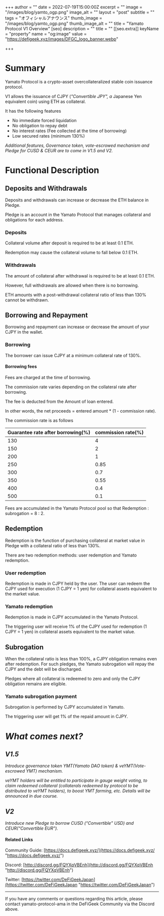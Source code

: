 +++
author = ""
date = 2022-07-19T15:00:00Z
excerpt = ""
image = "/images/blog/yamto_ogp.png"
image_alt = ""
layout = "post"
subtitle = ""
tags = "オフィシャルアナウンス"
thumb_image = "/images/blog/yamto_ogp.png"
thumb_image_alt = ""
title = "Yamato Protocol V1 Overview"
[seo]
description = ""
title = ""
[[seo.extra]]
keyName = "property"
name = "og:image"
value = "https://defigeek.xyz/images/DFGC_logo_banner.webp"

+++
# Summary

Yamato Protocol is a crypto-asset overcollateralized stable coin issuance protocol.

V1 allows the issuance of CJPY (_"Convertible JPY", a_ Japanese Yen equivalent coin) using ETH as collateral.

It has the following features

* No immediate forced liquidation
* No obligation to repay debt
* No interest rates (Fee collected at the time of borrowing)
* Low secured rates (minimum 130%)

_Additional features, Governance token, vote-escrowed mechanism and Pledge for CUSD & CEUR are to come in V1.5 and V2._

# Functional Description

## Deposits and Withdrawals

Deposits and withdrawals can increase or decrease the ETH balance in Pledge.

Pledge is an account in the Yamato Protocol that manages collateral and obligations for each address.

### Deposits

Collateral volume after deposit is required to be at least 0.1 ETH.

Redemption may cause the collateral volume to fall below 0.1 ETH.

### Withdrawals

The amount of collateral after withdrawal is required to be at least 0.1 ETH.

However, full withdrawals are allowed when there is no borrowing.

ETH amounts with a post-withdrawal collateral ratio of less than 130% cannot be withdrawn.

## Borrowing and Repayment

Borrowing and repayment can increase or decrease the amount of your CJPY in the wallet.

### Borrowing

The borrower can issue CJPY at a minimum collateral rate of 130%.

#### Borrowing fees

Fees are charged at the time of borrowing.

The commission rate varies depending on the collateral rate after borrowing.

The fee is deducted from the Amount of loan entered.

In other words, the net proceeds = entered amount * (1 - commission rate).

The commission rate is as follows

| Guarantee rate after borrowing(%) | commission rate(%) |
| --- | --- |
| 130 | 4 |
| 150 | 2 |
| 200 | 1 |
| 250 | 0.85 |
| 300 | 0.7 |
| 350 | 0.55 |
| 400 | 0.4 |
| 500 | 0.1 |

Fees are accumulated in the Yamato Protocol pool so that Redemption : subrogation = 8 : 2.

## Redemption

Redemption is the function of purchasing collateral at market value in Pledge with a collateral ratio of less than 130%.

There are two redemption methods: user redemption and Yamato redemption.

### User redemption

Redemption is made in CJPY held by the user. The user can redeem the CJPY used for execution (1 CJPY = 1 yen) for collateral assets equivalent to the market value.

### Yamato redemption

Redemption is made in CJPY accumulated in the Yamato Protocol.

The triggering user will receive 1% of the CJPY used for redemption (1 CJPY = 1 yen) in collateral assets equivalent to the market value.

## Subrogation

When the collateral ratio is less than 100%, a CJPY obligation remains even after redemption. For such pledges, the Yamato subrogation will repay the CJPY and the debt will be discharged.

Pledges where all collateral is redeemed to zero and only the CJPY obligation remains are eligible.

### Yamato subrogation payment

Subrogation is performed by CJPY accumulated in Yamato.

The triggering user will get 1% of the repaid amount in CJPY.

# _What comes next?_

## _V1.5_

_Introduce governance token YMT(Yamato DAO token) & veYMT(Vote-escrowed YMT) mechanism._

_veYMT holders will be entitled to participate in gauge weight voting, to claim redeemed collateral (collaterals redeemed by protocol to be distributed to veYMT holders), to boost YMT farming, etc. Details will be announced in due course._

## _V2_

_Introduce new Pledge to borrow CUSD (“Convertible” USD) and CEUR(“Convertible EUR”)._

#### Related Links

Community Guide: [https://docs.defigeek.xyz/](https://docs.defigeek.xyz/ "https://docs.defigeek.xyz/")

Discord: [http://discord.gg/FQYXqVBEnh](http://discord.gg/FQYXqVBEnh "http://discord.gg/FQYXqVBEnh")

Twitter: [https://twitter.com/DeFiGeekJapan](https://twitter.com/DeFiGeekJapan "https://twitter.com/DeFiGeekJapan")

***

If you have any comments or questions regarding this article, please contact yamato-protocol-ama in the DeFiGeek Community via the Discord above.